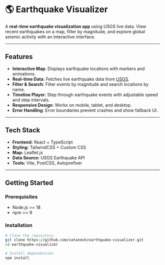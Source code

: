 # 🌎 Earthquake Visualizer

A **real-time earthquake visualization app** using USGS live data. View recent earthquakes on a map, filter by magnitude, and explore global seismic activity with an interactive interface.

---

## Features

- **Interactive Map**: Displays earthquake locations with markers and animations.  
- **Real-time Data**: Fetches live earthquake data from [USGS](https://earthquake.usgs.gov/).  
- **Filter & Search**: Filter events by magnitude and search locations by name.  
- **Timeline Player**: Step through earthquake events with adjustable speed and step intervals.  
- **Responsive Design**: Works on mobile, tablet, and desktop.  
- **Error Handling**: Error boundaries prevent crashes and show fallback UI.  

---

## Tech Stack

- **Frontend:** React + TypeScript  
- **Styling:** TailwindCSS + Custom CSS  
- **Map:** Leaflet.js  
- **Data Source:** USGS Earthquake API  
- **Tools:** Vite, PostCSS, Autoprefixer  

---

## Getting Started

### Prerequisites

- Node.js >= 18  
- npm >= 9  

### Installation

```bash
# Clone the repository
git clone https://github.com/vatanesh/earthquake-visualizer.git
cd earthquake-visualizer

# Install dependencies
npm install
